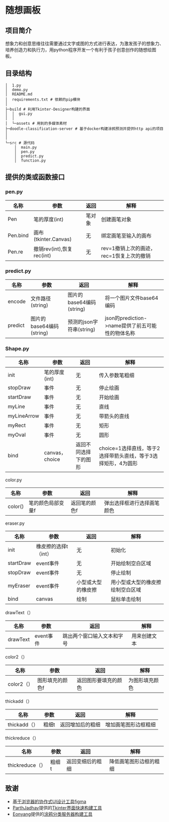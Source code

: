 # 随想画板

## 项目简介

想象力和创意思维往往需要通过文字或图的方式进行表达，为激发孩子的想象力、培养创造力和执行力，用python程序开发一个有利于孩子创意创作的随想绘图板。

## 目录结构

```
│  1.py
│  demo.py
│  README.md
│  requirements.txt # 依赖的pip模块
│
├─build # 利用Tkinter-Designer构建的界面
│  │  gui.py
│  │
│  └─assets # 用到的多媒体素材
├─doodle-classification-server # 基于docker构建涂鸦预测并提供http api的项目
│
│
└─src # 源代码
    │  main.py
    │  pen.py
    │  predict.py
    │  function.py
```

## 提供的类或函数接口

### pen.py

| 名称     | 参数                      | 返回   | 解释                                     |
| -------- | ------------------------- | ------ | ---------------------------------------- |
| Pen      | 笔的厚度(int)             | 笔对象 | 创建画笔对象                             |
| Pen.bind | 画布(tkinter.Canvas)      | 无     | 绑定画笔至输入的画布                     |
| Pen.re   | 撤销rev(int),恢复rec(int) | 无     | rev=1撤销上次的画迹，rec=1恢复上次的撤销 |

### predict.py

| 名称    | 参数                     | 返回                     | 解释                                             |
| ------- | ------------------------ | ------------------------ | ------------------------------------------------ |
| encode  | 文件路径(string)         | 图片的base64编码(string) | 将一个图片文件base64编码                         |
| predict | 图片的base64编码(string) | 预测的json字符串(string) | json的prediction->name提供了前五可能性的物体名称 |

### Shape.py

| 名称        | 参数           | 返回                 | 解释                                                         |
| ----------- | -------------- | -------------------- | ------------------------------------------------------------ |
| init        | 笔的厚度(int)  | 无                   | 传入参数笔粗细                                               |
| stopDraw    | 事件           | 无                   | 停止绘画                                                     |
| startDraw   | 事件           | 无                   | 开始绘画                                                     |
| myLine      | 事件           | 无                   | 直线                                                         |
| myLineArrow | 事件           | 无                   | 带箭头的直线                                                 |
| myRect      | 事件           | 无                   | 矩形                                                         |
| myOval      | 事件           | 无                   | 圆形                                                         |
| bind        | canvas，choice | 返回不同选择下的图形 | choice=1选择直线，等于2选择带箭头直线，等于3选择矩形，4为圆形 |

color.py

| 名称    | 参数              | 返回          | 解释                       |
| ------- | ----------------- | ------------- | -------------------------- |
| color() | 笔的颜色局部变量f | 返回笔的颜色f | 弹出选择框进行选择画笔颜色 |

eraser.py

| 名称      | 参数                 | 返回               | 解释                             |
| --------- | -------------------- | ------------------ | -------------------------------- |
| init      | 橡皮擦的选择t（int） | 无                 | 初始化                           |
| startDraw | event事件            | 无                 | 开始绘制空白区域                 |
| stopDraw  | event事件            | 无                 | 停止绘制                         |
| myEraser  | event事件            | 小型或大型的橡皮擦 | 用小型或大型的橡皮擦绘制空白区域 |
| bind      | canvas               | 绘制               | 鼠标单击绘制                     |

drawText（）

| 名称     | 参数      | 返回                       | 解释         |
| -------- | --------- | -------------------------- | ------------ |
| drawText | event事件 | 跳出两个窗口输入文本和字号 | 用来创建文本 |

color2（）

| 名称       | 参数            | 返回                 | 解释           |
| ---------- | --------------- | -------------------- | -------------- |
| color2（） | 图形填充的颜色f | 返回图形要填充的颜色 | 为图形填充颜色 |

thickadd（）

| 名称         | 参数  | 返回             | 解释                 |
| ------------ | ----- | ---------------- | -------------------- |
| thickadd（） | 粗细t | 返回增加后的粗细 | 增加画笔图形边框粗细 |

thickreduce（）

| 名称            | 参数  | 返回             | 解释                   |
| --------------- | ----- | ---------------- | ---------------------- |
| thickreduce（） | 粗细t | 返回变细后的粗细 | 降低画笔图形边框的粗细 |



## 致谢



- [基于浏览器的协作式UI设计工具figma](https://www.figma.com/)
- [ParthJadhav](https://github.com/ParthJadhav)提供的[Tkinter界面快速构建工具](https://github.com/ParthJadhav/Tkinter-Designer)
- [Eonyang](https://github.com/EonYang)提供的[涂鸦分类服务器构建工具](https://github.com/EonYang/doodle-classification-server)
